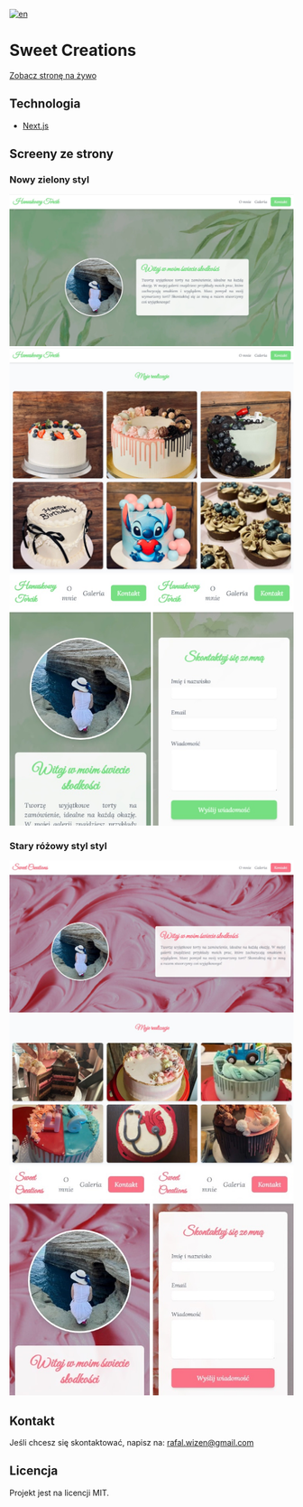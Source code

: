 [![en](https://img.shields.io/badge/lang-en-blue.svg)](https://github.com/rafalwizen/sweet-creations-next-js/blob/master/README.md)
# Sweet Creations
[Zobacz stronę na żywo](https://hanuskowytorcik.vercel.app)

## Technologia
- [Next.js](https://nextjs.org)

## Screeny ze strony
### Nowy zielony styl
![Screen 4](screenshots/screenshot4.jpg)
![Screen 5](screenshots/screenshot5.jpg)
![Screen 6](screenshots/screenshot6.jpg)
### Stary różowy styl styl
![Screen 1](screenshots/screenshot1.jpg)
![Screen 2](screenshots/screenshot2.jpg)
![Screen 3](screenshots/screenshot3.jpg)

## Kontakt
Jeśli chcesz się skontaktować, napisz na: [rafal.wizen@gmail.com](mailto:rafal.wizen@gmail.com)

## Licencja
Projekt jest na licencji MIT.